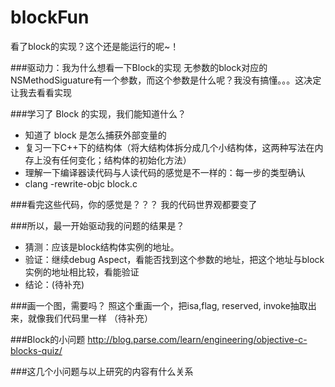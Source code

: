 # blockFun

看了block的实现？这个还是能运行的呢~！

###驱动力：我为什么想看一下Block的实现
无参数的block对应的NSMethodSiguature有一个参数，而这个参数是什么呢？我没有搞懂。。。这决定让我去看看实现

###学习了 Block 的实现，我们能知道什么？

- 知道了 block 是怎么捕获外部变量的
- 复习一下C++下的结构体（将大结构体拆分成几个小结构体，这两种写法在内存上没有任何变化；结构体的初始化方法）
- 理解一下编译器读代码与人读代码的感觉是不一样的：每一步的类型确认
- clang -rewrite-objc block.c

###看完这些代码，你的感觉是？？？
我的代码世界观都要变了

###所以，最一开始驱动我的问题的结果是？
- 猜测：应该是block结构体实例的地址。
- 验证：继续debug Aspect，看能否找到这个参数的地址，把这个地址与block实例的地址相比较，看能验证
- 结论：(待补充)

###画一个图，需要吗？
照这个重画一个，把isa,flag, reserved, invoke抽取出来，就像我们代码里一样
（待补充）

###Block的小问题
http://blog.parse.com/learn/engineering/objective-c-blocks-quiz/

###这几个小问题与以上研究的内容有什么关系
